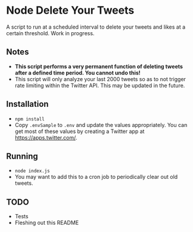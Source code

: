 # Node Delete Your Tweets
A script to run at a scheduled interval to delete your tweets and likes at a certain threshold. Work in progress.

## Notes
- **This script performs a very permanent function of deleting tweets after a defined time period. You cannot undo this!**
- This script will only analyze your last 2000 tweets so as to not trigger rate limiting within the Twitter API. This may be updated in the future.

## Installation
- `npm install`
- Copy `.envSample` to `.env` and update the values appropriately. You can get most of these values by creating a Twitter app at https://apps.twitter.com/.

## Running
- `node index.js`
- You may want to add this to a cron job to periodically clear out old tweets.

## TODO
- Tests
- Fleshing out this README
